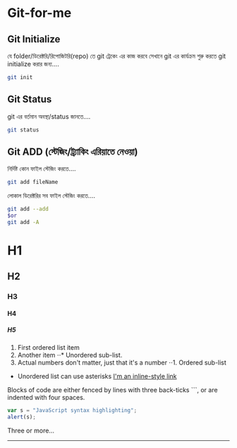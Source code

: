 # Git-for-me

## Git Initialize

যে folder/ডিরেক্টরি/রিপোজিটরি(repo) তে git ট্রেকেং এর কাজ করবে সেখানে git এর কার্যক্রম শুরু করতে git initialize করার জন্য....

```bash
git init
```

## Git Status

git এর বর্তমান অবস্থা/status জানতে....

```bash
git status
```

## Git ADD (স্টেজিং/ট্র্যাকিং এরিয়াতে নেওয়া)

নির্দিষ্ট কোন ফাইল স্টেজিং করতে....

```bash
git add fileName
```

লোকাল ডিরেক্টরির সব ফাইল স্টেজিং করতে....

```bash
git add --add
$or
git add -A
```

# H1

## H2

### H3

#### H4

##### H5

1. First ordered list item
2. Another item
   ⋅⋅\* Unordered sub-list.
3. Actual numbers don't matter, just that it's a number
   ⋅⋅1. Ordered sub-list

-  Unordered list can use asterisks
   [I'm an inline-style link](https://www.google.com)

Blocks of code are either fenced by lines with three back-ticks ```, or are indented with four spaces.

```javascript
var s = "JavaScript syntax highlighting";
alert(s);
```

Three or more...

---
